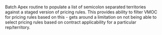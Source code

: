 Batch Apex routine to populate a list of semicolon separated territories against a staged version of pricing rules.
This provides ability to filter VMOC for pricing rules based on this - gets around a limitation on not being able to select pricing rules based on contract applicability for a particular rep/territory.
